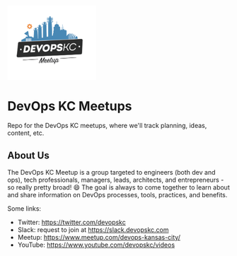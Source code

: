 <img src="/logos/Color/DevOps-logo-stacked-color.png" width="200">

# DevOps KC Meetups

Repo for the DevOps KC meetups, where we'll track planning, ideas, content, etc.

## About Us

The DevOps KC Meetup is a group targeted to engineers (both dev and ops), tech professionals, managers, leads, architects, and entrepreneurs - so really pretty broad! 😄 The goal is always to come together to learn about and share information on DevOps processes, tools, practices, and benefits.

Some links:
- Twitter: https://twitter.com/devopskc
- Slack: request to join at https://slack.devopskc.com
- Meetup: https://www.meetup.com/devops-kansas-city/
- YouTube: https://www.youtube.com/devopskc/videos

